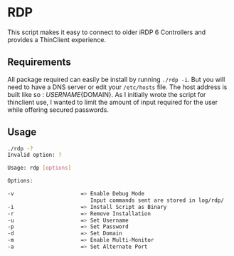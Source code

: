 # RDP

This script makes it easy to connect to older iRDP 6 Controllers and provides a ThinClient experience.

## Requirements

All package required can easily be install by running ```./rdp -i```. But you will need to have a DNS server or edit your ```/etc/hosts``` file. The host address is built like so : ${USERNAME}${DOMAIN}. As I initially wrote the script for thinclient use, I wanted to limit the amount of input required for the user while offering secured passwords.

## Usage

```bash
./rdp -?
Invalid option: ?

Usage: rdp [options]

Options:

-v                     => Enable Debug Mode
                          Input commands sent are stored in log/rdp/
-i                     => Install Script as Binary
-r                     => Remove Installation
-u                     => Set Username
-p                     => Set Password
-d                     => Set Domain
-m                     => Enable Multi-Monitor
-a                     => Set Alternate Port
```
